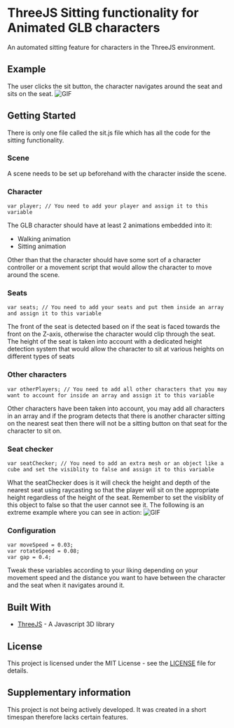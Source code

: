 # ThreeJS Sitting functionality for Animated GLB characters
An automated sitting feature for characters in the ThreeJS environment.
## Example
The user clicks the sit button, the character navigates around the seat and sits on the seat.
![GIF](https://github.com/user-attachments/assets/e15fe495-ca34-4c4f-b67d-c47eec5ca859)
## Getting Started
There is only one file called the sit.js file which has all the code for the sitting functionality.
### Scene
A scene needs to be set up beforehand with the character inside the scene. 
### Character
```
var player; // You need to add your player and assign it to this variable
```
The GLB character should have at least 2 animations embedded into it:
* Walking animation
* Sitting animation

Other than that the character should have some sort of a character controller or a movement script that would allow the character to move around the scene.
### Seats
```
var seats; // You need to add your seats and put them inside an array and assign it to this variable
```
The front of the seat is detected based on if the seat is faced towards the front on the Z-axis, otherwise the character would clip through the seat. The height of the seat is taken into account with a dedicated height detection system that would allow the character to sit at various heights on different types of seats
### Other characters
```
var otherPlayers; // You need to add all other characters that you may want to account for inside an array and assign it to this variable
```
Other characters have been taken into account, you may add all characters in an array and if the program detects that there is another character sitting on the nearest seat then there will not be a sitting button on that seat for the character to sit on.
### Seat checker
```
var seatChecker; // You need to add an extra mesh or an object like a cube and set the visiblity to false and assign it to this variable
```
What the seatChecker does is it will check the height and depth of the nearest seat using raycasting so that the player will sit on the appropriate height regardless of the height of the seat. Remember to set the visiblity of this object to false so that the user cannot see it. The following is an extreme example where you can see in action:
![GIF](https://github.com/user-attachments/assets/c57370c6-9a30-405e-919f-ee25fd5a1eb4)
### Configuration
```
var moveSpeed = 0.03;
var rotateSpeed = 0.08;
var gap = 0.4;
```
Tweak these variables according to your liking depending on your movement speed and the distance you want to have between the character and the seat when it navigates around it.
## Built With
* [ThreeJS](https://threejs.org/) - A Javascript 3D library
## License
This project is licensed under the MIT License - see the [LICENSE](https://github.com/asharjahangir/threejs-sittingsystem/blob/main/LICENSE) file for details.
## Supplementary information
This project is not being actively developed. It was created in a short timespan therefore lacks certain features.
